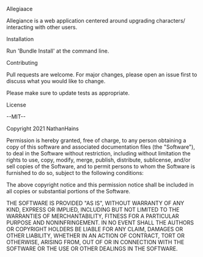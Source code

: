 Allegiaace

Allegiance is a web application centered around upgrading characters/ interacting with other users.

Installation

Run 'Bundle Install' at the command line.

Contributing

Pull requests are welcome. For major changes, please open an issue first to discuss what you would like to change.

Please make sure to update tests as appropriate.

License

--MIT--

Copyright 2021 NathanHains

Permission is hereby granted, free of charge, to any person obtaining a copy of this software and associated documentation files (the "Software"), to deal in the Software without restriction, including without limitation the rights to use, copy, modify, merge, publish, distribute, sublicense, and/or sell copies of the Software, and to permit persons to whom the Software is furnished to do so, subject to the following conditions:

The above copyright notice and this permission notice shall be included in all copies or substantial portions of the Software.

THE SOFTWARE IS PROVIDED "AS IS", WITHOUT WARRANTY OF ANY KIND, EXPRESS OR IMPLIED, INCLUDING BUT NOT LIMITED TO THE WARRANTIES OF MERCHANTABILITY, FITNESS FOR A PARTICULAR PURPOSE AND NONINFRINGEMENT. IN NO EVENT SHALL THE AUTHORS OR COPYRIGHT HOLDERS BE LIABLE FOR ANY CLAIM, DAMAGES OR OTHER LIABILITY, WHETHER IN AN ACTION OF CONTRACT, TORT OR OTHERWISE, ARISING FROM, OUT OF OR IN CONNECTION WITH THE SOFTWARE OR THE USE OR OTHER DEALINGS IN THE SOFTWARE.